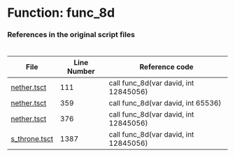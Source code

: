 # Function: func_8d
### References in the original script files

#

| File | Line Number | Reference code |
| --- | --- | --- |
| [nether.tsct](../../../out/nether.tsct#L111) | 111 | call func_8d(var david, int 12845056) |
| [nether.tsct](../../../out/nether.tsct#L359) | 359 | call func_8d(var david, int 65536) |
| [nether.tsct](../../../out/nether.tsct#L376) | 376 | call func_8d(var david, int 12845056) |
| [s_throne.tsct](../../../out/s_throne.tsct#L1387) | 1387 | call func_8d(var david, int 12845056) |
